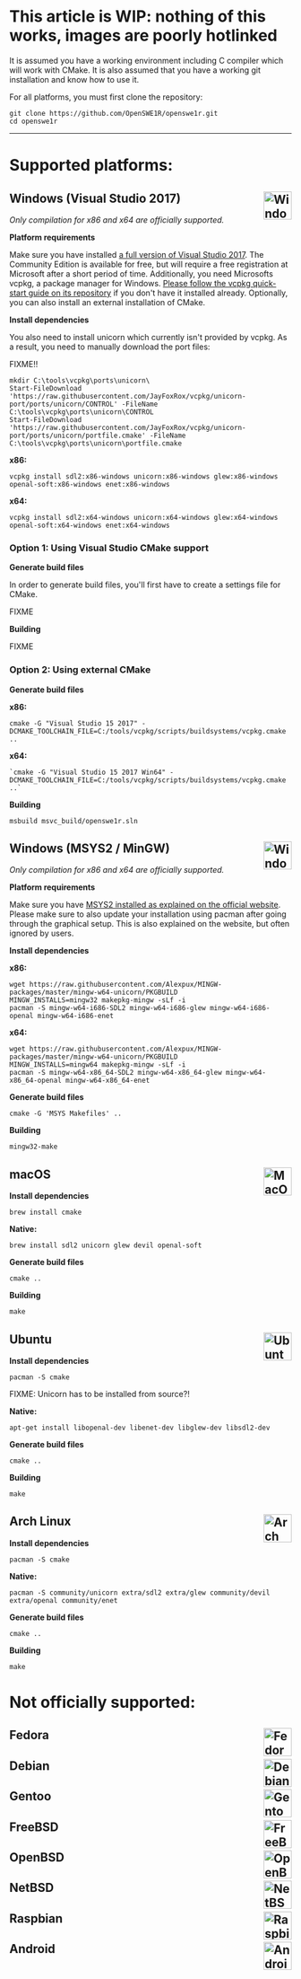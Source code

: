 # This article is WIP: nothing of this works, images are poorly hotlinked

It is assumed you have a working environment including C compiler which will work with CMake.
It is also assumed that you have a working git installation and know how to use it.

For all platforms, you must first clone the repository:

```
git clone https://github.com/OpenSWE1R/openswe1r.git
cd openswe1r
```

---

# Supported platforms:

## Windows (Visual Studio 2017) <img align="right" width="50px" height="50px" src="http://www.unicorn-engine.org/images/windows.png" alt="Windows">

*Only compilation for x86 and x64 are officially supported.*

**Platform requirements**

Make sure you have installed [a full version of Visual Studio 2017](https://www.visualstudio.com/vs/). The Community Edition is available for free, but will require a free registration at Microsoft after a short period of time.
Additionally, you need Microsofts vcpkg, a package manager for Windows. [Please follow the vcpkg quick-start guide on its repository](https://github.com/Microsoft/vcpkg#quick-start) if you don't have it installed already.
Optionally, you can also install an external installation of CMake.

**Install dependencies**

You also need to install unicorn which currently isn't provided by vcpkg. As a result, you need to manually download the port files:

FIXME!!
```
mkdir C:\tools\vcpkg\ports\unicorn\
Start-FileDownload 'https://raw.githubusercontent.com/JayFoxRox/vcpkg/unicorn-port/ports/unicorn/CONTROL' -FileName C:\tools\vcpkg\ports\unicorn\CONTROL
Start-FileDownload 'https://raw.githubusercontent.com/JayFoxRox/vcpkg/unicorn-port/ports/unicorn/portfile.cmake' -FileName C:\tools\vcpkg\ports\unicorn\portfile.cmake
```

**x86:**
```
vcpkg install sdl2:x86-windows unicorn:x86-windows glew:x86-windows openal-soft:x86-windows enet:x86-windows
```
**x64:**
```
vcpkg install sdl2:x64-windows unicorn:x64-windows glew:x64-windows openal-soft:x64-windows enet:x64-windows
```

### Option 1: Using Visual Studio CMake support

**Generate build files**

In order to generate build files, you'll first have to create a settings file for CMake.

FIXME

**Building**

FIXME

### Option 2: Using external CMake

**Generate build files**

**x86:**
```
cmake -G "Visual Studio 15 2017" -DCMAKE_TOOLCHAIN_FILE=C:/tools/vcpkg/scripts/buildsystems/vcpkg.cmake ..
```
**x64:**
```
`cmake -G "Visual Studio 15 2017 Win64" -DCMAKE_TOOLCHAIN_FILE=C:/tools/vcpkg/scripts/buildsystems/vcpkg.cmake ..`
```

**Building**

```
msbuild msvc_build/openswe1r.sln
```

## Windows (MSYS2 / MinGW) <img align="right" width="50px" height="50px" src="http://www.unicorn-engine.org/images/windows.png" alt="Windows">

*Only compilation for x86 and x64 are officially supported.*

**Platform requirements**

Make sure you have [MSYS2 installed as explained on the official website](http://www.msys2.org/). Please make sure to also update your installation using pacman after going through the graphical setup. This is also explained on the website, but often ignored by users.

**Install dependencies**

**x86:**
```
wget https://raw.githubusercontent.com/Alexpux/MINGW-packages/master/mingw-w64-unicorn/PKGBUILD
MINGW_INSTALLS=mingw32 makepkg-mingw -sLf -i
pacman -S mingw-w64-i686-SDL2 mingw-w64-i686-glew mingw-w64-i686-openal mingw-w64-i686-enet
```
**x64:**
```
wget https://raw.githubusercontent.com/Alexpux/MINGW-packages/master/mingw-w64-unicorn/PKGBUILD
MINGW_INSTALLS=mingw64 makepkg-mingw -sLf -i
pacman -S mingw-w64-x86_64-SDL2 mingw-w64-x86_64-glew mingw-w64-x86_64-openal mingw-w64-x86_64-enet
```

**Generate build files**

```
cmake -G 'MSYS Makefiles' ..
```

**Building**

```
mingw32-make
```

## macOS <img align="right" width="50px" height="50px" src="https://upload.wikimedia.org/wikipedia/commons/thumb/f/fa/Apple_logo_black.svg/80px-Apple_logo_black.svg.png" alt="MacOS">

**Install dependencies**

```
brew install cmake
```

**Native:**
```
brew install sdl2 unicorn glew devil openal-soft
```

**Generate build files**

```
cmake ..
```

**Building**

```make```

## Ubuntu <img align="right" width="50px" height="50px" src="https://upload.wikimedia.org/wikipedia/commons/thumb/a/ab/Logo-ubuntu_cof-orange-hex.svg/200px-Logo-ubuntu_cof-orange-hex.svg.png" alt="Ubuntu">

**Install dependencies**

```
pacman -S cmake
```

FIXME: Unicorn has to be installed from source?!

**Native:**
```
apt-get install libopenal-dev libenet-dev libglew-dev libsdl2-dev
```

**Generate build files**

```
cmake ..
```

**Building**

```
make
```

## Arch Linux <img align="right" width="50px" height="50px" src="https://upload.wikimedia.org/wikipedia/commons/a/a5/Archlinux-icon-crystal-64.svg" alt="Arch Linux">

**Install dependencies**

```
pacman -S cmake
```

**Native:**
```
pacman -S community/unicorn extra/sdl2 extra/glew community/devil extra/openal community/enet
```

**Generate build files**

```
cmake ..
```

**Building**

```
make
```

# Not officially supported:

## Fedora <img align="right" width="50px" height="50px" src="https://upload.wikimedia.org/wikipedia/commons/3/3f/Fedora_logo.svg" alt="Fedora">

## Debian <img align="right" width="50px" src="https://upload.wikimedia.org/wikipedia/commons/thumb/6/66/Openlogo-debianV2.svg/194px-Openlogo-debianV2.svg.png" alt="Debian">

## Gentoo <img align="right" width="50px" src="https://upload.wikimedia.org/wikipedia/commons/4/48/Gentoo_Linux_logo_matte.svg" alt="Gentoo">

## FreeBSD <img align="right" width="50px" height="50px" src="http://www.unicorn-engine.org/images/freebsd.png" alt="FreeBSD">

## OpenBSD <img align="right" width="50px" src="https://upload.wikimedia.org/wikipedia/commons/4/4c/Puffy_mascot_openbsd.gif" alt="OpenBSD">

## NetBSD <img align="right" width="50px" src="https://upload.wikimedia.org/wikipedia/en/thumb/5/5c/NetBSD.svg/200px-NetBSD.svg.png" alt="NetBSD">

## Raspbian <img align="right" width="50px" src="https://www.raspberrypi.org/app/uploads/2011/10/Raspi-PGB001.png" alt="Raspbian">

## Android <img align="right" width="50px" src="https://upload.wikimedia.org/wikipedia/commons/thumb/d/d7/Android_robot.svg/1200px-Android_robot.svg.png" alt="Android">